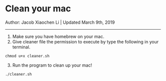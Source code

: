 # Clean your mac
Author: Jacob Xiaochen Li | Updated March 9th, 2019
********************************

1. Make sure you have homebrew on your mac.
2. Give cleaner file the permission to execute by type the following in your terminal.
```
chmod u+x cleaner.sh
```
3. Run the program to clean up your mac!
```
./cleaner.sh
```
